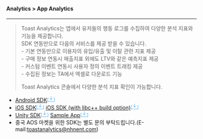#### Analytics > App Analytics
<hr/>

> Toast Analytics는 앱에서 유저들의 행동 로그를 수집하여 다양한 분석 지표와 기능을 제공합니다.
> <br>SDK 연동만으로 다음의 서비스를 제공 받을 수 있습니다.
> <br>- 기본 연동만으로 이용자의 유입/유출 및 이탈 관련 지표 제공
> <br>- 구매 정보 연동시 매출지표 외에도 LTV와 같은 예측지표 제공
> <br>- 커스텀 이벤트 연동시 사용자 정의 이벤트 트래킹 제공
> <br>- 수집된 정보는 TA에서 엑셀로 다운로드 기능
>
> Toast Analytics 콘솔에서 다양한 분석 지표 확인이 가능합니다.

- [Android SDK![inline-img-download](../download.png)](http://static.toastoven.net/prod_sdk_download/analytics/analytics-sdk-v1.5.0/GameAnalyticsSDK_Android_v1.5.0.zip)
- [iOS SDK![inline-img-download](../download.png)](http://static.toastoven.net/prod_sdk_download/analytics/analytics-sdk-v1.5.0/GameAnalyticsSDK_iOS_v1.5.0_libstdc++.zip) [iOS SDK (with libc++ build option)![inline-img-download](../download.png)](http://static.toastoven.net/prod_sdk_download/analytics/analytics-sdk-v1.5.0/GameAnalyticsSDK_iOS_v1.5.0_libc++.zip)
- [Unity SDK![inline-img-download](../download.png)](http://static.toastoven.net/prod_sdk_download/analytics/analytics-sdk-v1.5.0/GameAnalyticsSDK_UnityPlugin_v1.5.0.zip) [Sample App![inline-img-download](../download.png)](http://static.toastoven.net/prod_sdk_download/analytics/analytics_sample/analytics_unity_sample_150715.zip)
- 중국 AOS 마켓을 위한 SDK는 별도 문의 부탁드립니다.(E-mail:toastanalytics@nhnent.com)
